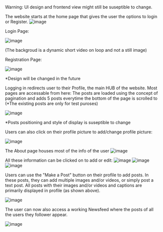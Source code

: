 Warning: UI design and frontend view might still be suseptible to change.



The website starts at the home page that gives the user the options to login or Register. 
![image](https://github.com/Tazrian08/470-Project/assets/144312101/0a71631d-0f68-4869-b0bb-6624214aad67)

Login Page: 

![image](https://github.com/Tazrian08/470-Project/assets/144312101/083e03f2-eafe-49e7-8f03-1ac146f0ae17)

(The backgroud is a dynamic short video on loop and not a still image)



Registration Page:

![image](https://github.com/Tazrian08/470-Project/assets/144312101/97e830fb-e99b-4444-95e0-f716c755f953)


*Design will be changed in the future


Logging in redirects user to their Profile, the main HUB of the website. Most pages are accessable from here:
The posts are loaded using the concept of pagination and adds 5 posts everytime the bottom of the page is scrolled to (*The existing posts are only for test puroses)

![image](https://github.com/Tazrian08/470-Project/assets/144312101/11c5eac5-e3a8-4d69-b921-cc622391deb3)

*Posts positioning and style of display is suseptible to change

Users can also click on their profile picture to add/change profile picture:

![image](https://github.com/Tazrian08/470-Project/assets/144312101/c3a543a2-c8bc-4153-b033-c8750960f18a)



The About page houses most of the info of the user
![image](https://github.com/Tazrian08/470-Project/assets/144312101/d85cb459-4fa7-4d31-ac98-18ddc1a8814f)


All these information can be clicked on to add or edit: 
![image](https://github.com/Tazrian08/470-Project/assets/144312101/119bcb5a-a0be-441e-97be-ef78b855fc12)
![image](https://github.com/Tazrian08/470-Project/assets/144312101/8375f967-d371-44ae-a2d0-94d088e97625)
![image](https://github.com/Tazrian08/470-Project/assets/144312101/cf1c7f40-b7f8-48ed-8bf3-881efe8fb9aa)


Users can use the "Make a Post" button on their profile to add posts. In these posts, they can add multiple images and/or videos, or simply post a text post. 
All posts with their images and/or videos and captions are primarily displayed in profile (as shown above).

![image](https://github.com/Tazrian08/470-Project/assets/144312101/6d7f9e62-677b-40b4-a253-5188bb3d3b03)


The user can now also access a working Newsfeed where the posts of all the users they follower appear.

![image](https://github.com/Tazrian08/470-Project/assets/144312101/a3589eab-a3ab-412f-a554-feae96a36a40)









